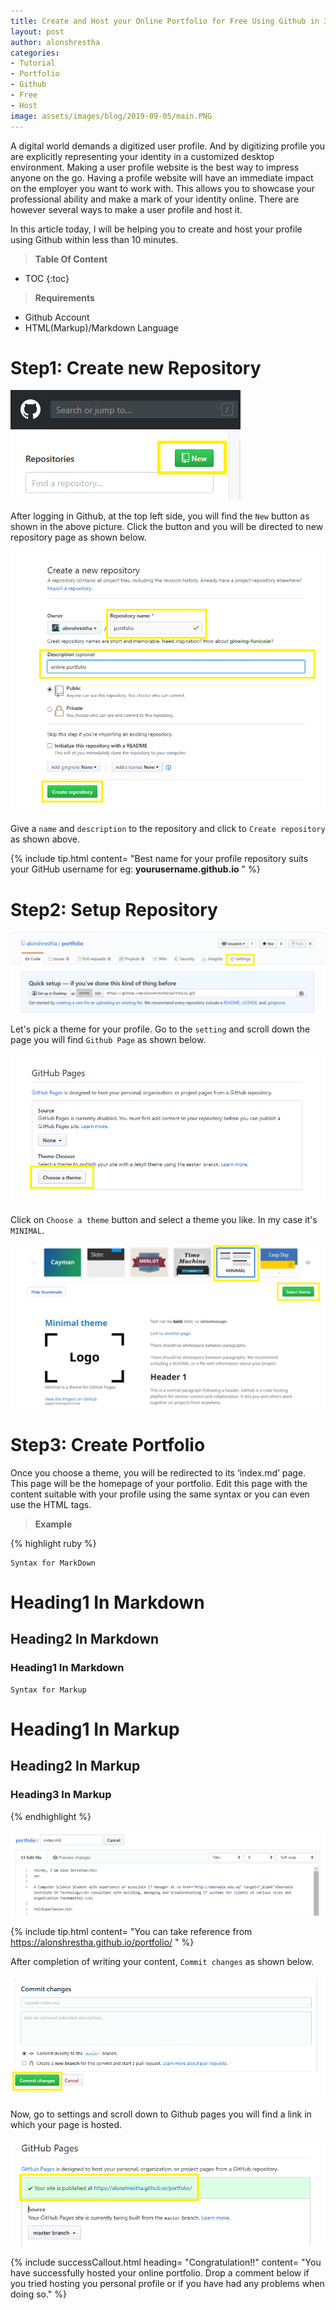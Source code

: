 ```yaml
---
title: Create and Host your Online Portfolio for Free Using Github in 3 Steps
layout: post
author: alonshrestha
categories:
- Tutorial
- Portfolio
- Github
- Free
- Host
image: assets/images/blog/2019-09-05/main.PNG
---
```


A digital world demands a digitized user profile. And by digitizing profile you are explicitly representing your identity in a customized desktop environment. 
Making a user profile website is the best way to impress anyone on the go. Having a profile website will have an immediate impact on the employer you want to work with. This allows you to showcase your professional ability and make a mark of your identity online. There are however several ways to make a user profile and host it. 

In this article today, I will be helping you to create and host your profile using Github within less than 10 minutes.

> **Table Of Content**

* TOC
{:toc}

> **Requirements**


* Github Account
* HTML(Markup)/Markdown Language

# Step1: Create new Repository
![](/assets/images/blog/2019-09-05/1.PNG)

After logging in Github, at the top left side, you will find the `New` button as shown in the above picture.  Click the button and you will be directed to new repository page as shown below.

![](/assets/images/blog/2019-09-05/2.PNG)

Give a `name` and `description` to the repository and click to `Create repository` as shown above.

{% include tip.html content= "Best name for your profile repository suits your GitHub username for eg: **yourusername.github.io** " %}
# Step2: Setup Repository
![](/assets/images/blog/2019-09-05/3.PNG)

Let's pick a theme for your profile. Go to the `setting` and scroll down the page you will find `Github Page` as shown below.

![](/assets/images/blog/2019-09-05/4.PNG)

Click on `Choose a theme` button and  select a theme you like. In my case it's `MINIMAL`.

![](/assets/images/blog/2019-09-05/5.PNG)
# Step3: Create Portfolio

Once you choose a theme, you will be redirected to its ‘index.md’ page. This page will be the homepage of your portfolio. Edit this page with the content suitable with your profile using the same syntax or you can even use the HTML tags.

> **Example**

{% highlight ruby %}
  
    Syntax for MarkDown
  
# Heading1 In Markdown
## Heading2 In Markdown
### Heading1 In Markdown

	Syntax for Markup

<h1>Heading1 In Markup</h1>
<h2>Heading2 In Markup</h2>
<h3>Heading3 In Markup</h3>
 
{% endhighlight %}

![](/assets/images/blog/2019-09-05/8.PNG)

{% include tip.html  content= "You can take reference from https://alonshrestha.github.io/portfolio/ " %}

After completion of writing your content, `Commit changes` as shown below.

![](/assets/images/blog/2019-09-05/6.PNG)

Now, go to settings and scroll down to Github pages you will find a link in which your page is hosted.

![](/assets/images/blog/2019-09-05/7.PNG)

{% include successCallout.html heading= "Congratulation!!" content= "You have successfully hosted your online portfolio. Drop a comment below if you tried hosting you personal profile or if you have had any problems when doing so." %}